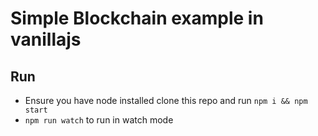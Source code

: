 # Simple Blockchain example in vanillajs

## Run
* Ensure you have node installed clone this repo and run `npm i && npm start`
* `npm run watch` to run in watch mode